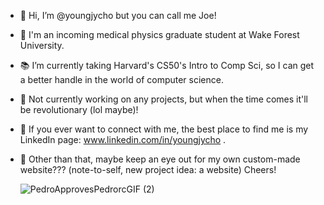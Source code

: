 - 🙉 Hi, I’m @youngjycho but you can call me Joe!
- 🔬 I'm an incoming medical physics graduate student at Wake Forest University. 
- 📚 I’m currently taking Harvard's CS50's Intro to Comp Sci, so I can get a better handle in the world of computer science. 
- 🤔 Not currently working on any projects, but when the time comes it'll be revolutionary (lol maybe)!
- 💌 If you ever want to connect with me, the best place to find me is my LinkedIn page: www.linkedin.com/in/youngjycho .
- 🎢 Other than that, maybe keep an eye out for my own custom-made website??? (note-to-self, new project idea: a website) Cheers!

    ![PedroApprovesPedrorcGIF (2)](https://github.com/youngjycho/youngjycho/assets/142444907/53e431ed-e9b2-4032-9179-26f3ce1a140b)
   




<!---
youngjycho/youngjycho is a ✨ special ✨ repository because its `README.md` (this file) appears on your GitHub profile.
You can click the Preview link to take a look at your changes.
--->
